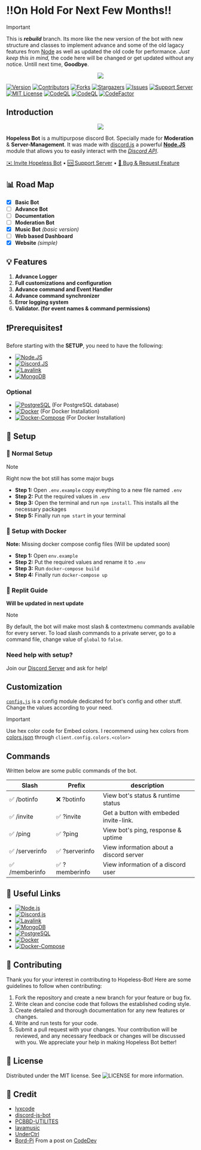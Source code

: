 # ‼️On Hold For Next Few Months‼️

> [!IMPORTANT]
> This is **_rebuild_** branch. Its more like the new version of the bot with new structure and classes to implement advance and some of the old lagacy features from [Node](https://github.com/theassassin0128/Node) as well as updated the old code for performance. _Just keep this in mind,_ the code here will be changed or get updated without any notice. Untill next time, **Goodbye**.

<center><img src="https://capsule-render.vercel.app/api?type=waving&color=gradient&height=200&section=header&text=HOPELESS%20BOT&fontSize=80&fontAlignY=35&animation=twinkling&fontColor=gradient" /></center>

[![Version][version-shield]][version-shield-link]
[![Contributors][contributors-shield]][contributors-url]
[![Forks][forks-shield]][forks-url]
[![Stargazers][stars-shield]][stars-url]
[![Issues][issues-shield]][issues-url]
[![Support Server][support-shield]][support-server]
[![MIT License][license-shield]][license-url]
[![CodeQL][codeql]][codeql-url]
[![CodeQL][dependency-review]][dependency-review-url]
[![CodeFactor][code-factor]][code-factor-url]

## Introduction

<center> <a href="https://discord.com/oauth2/authorize?client_id=1272259032098275358"><img src="./public/assets/profile.png"> </a> </center>

**Hopeless Bot** is a multipurpose discord Bot. Specially made for **Moderation** & **Server-Management**. It was made with [discord.js](https://github.com/discordjs/discord.js) a powerful **[Node.JS](https://nodejs.org)** module that allows you to easily interact with the _[Discord API](https://discord.com/developers/docs/intro)_.

[✉️ Invite Hopeless Bot](https://discord.com/oauth2/authorize?client_id=1272259032098275358) • [🆘 Support Server](https://discord.gg/E6H9VvBdTk) • [📝 Bug & Request Feature](https://github.com/theassassin0128/Hopeless-Bot/issues)

## 📊 Road Map

- [x] **Basic Bot**
- [ ] **Advance Bot**
- [ ] **Documentation**
- [ ] **Moderation Bot**
- [x] **Music Bot** _(basic version)_
- [ ] **Web based Dashboard**
- [x] **Website** _(simple)_

## 💡 Features

1. **Advance Logger**
1. **Full customizations and configuration**
1. **Advance command and Event Handler**
1. **Advance command synchronizer**
1. **Error logging system**
1. **Validator. (for event names & command permissions)**

## ❗Prerequisites❗

Before starting with the **SETUP**, you need to have the following:

- [![Node.JS](https://img.shields.io/badge/Node.js_V18%2B-43853D?style=for-the-badge&logo=node.js&logoColor=white)](https://nodejs.org/en/download/)
- [![Discord.JS](https://img.shields.io/badge/Discord.JS_V14%2B-7289DA?style=for-the-badge&logo=discord&logoColor=white)](https://discord.js.org/#/)
- [![Lavalink](https://img.shields.io/badge/Lavalink_V4%2B-fa6f18?style=for-the-badge)](https://github.com/lavalink-devs/lavalink)
- [![MongoDB](https://img.shields.io/badge/MongoDB-47A248?style=for-the-badge&logo=mongodb&logoColor=white)](https://www.mongodb.com/try/download/community)

### Optional

- [![PostgreSQL](https://img.shields.io/badge/PostgreSQL-336791?style=for-the-badge&logo=postgresql&logoColor=white)](https://www.postgresql.org/download/) (For PostgreSQL database)
- [![Docker](https://img.shields.io/badge/Docker-2496ED?style=for-the-badge&logo=docker&logoColor=white)](https://www.docker.com/) (For Docker Installation)
- [![Docker-Compose](https://img.shields.io/badge/Docker--Compose-2496ED?style=for-the-badge&logo=docker&logoColor=white)](https://docs.docker.com/compose/) (For Docker Installation)

## 📝 Setup

### 📝 Normal Setup

> [!NOTE]
> Right now the bot still has some major bugs

- **Step 1:** Open `.env.example` copy eveything to a new file named `.env`
- **Step 2:** Put the required values in `.env`
- **Step 3:** Open the terminal and run `npm install`. This installs all the necessary packages
- **Step 5:** Finally run `npm start` in your terminal

### 📝 Setup with Docker

**Note:** Missing docker compose config files (Will be updated soon)

- **Step 1:** Open `env.example`
- **Step 2:** Put the required values and rename it to `.env`
- **Step 3:** Run `docker-compose build`
- **Step 4:** Finally run `docker-compose up`

### 📝 Replit Guide

**Will be updated in next update**

> [!NOTE]
>
> By default, the bot will make most slash & contextmenu commands available for every server. To load slash commands to a private server, go to a command file, change value of `global` to `false`.

### **Need help with setup?**

Join our [Discord Server](https://discord.gg/E6H9VvBdTk) and ask for help!

## Customization

[`config.js`](https://github.com/theassassin0128/Hopeless-Bot/tree/main/src/config/config.js) is a config module dedicated for bot's config and other stuff. Change the values according to your need.

> [!IMPORTANT]
> Use hex color code for Embed colors. I recommend using hex colors from [colors.json](https://github.com/theassassin0128/Hopeless-Bot/tree/main/src/config/colors.json) through `client.config.colors.<color>`

## Commands

Written below are some public commands of the bot.

| Slash          | Prefix         | description                            |
| -------------- | -------------- | -------------------------------------- |
| ✅ /botinfo    | ❌ ?botinfo    | View bot's status & runtime status      |
| ✅ /invite     | ✅ ?invite     | Get a button with embeded invite-link.  |
| ✅ /ping       | ✅ ?ping       | View bot's ping, response & uptime      |
| ✅ /serverinfo | ✅ ?serverinfo | View information about a discord server |
| ✅ /memberinfo | ✅ ?memberinfo | View information of a discord user      |

## 🔗 Useful Links

- [![Node.js](https://img.shields.io/badge/Node.js-43853D?style=for-the-badge&logo=node.js&logoColor=white)](https://nodejs.org/en/download/)
- [![Discord.js](https://img.shields.io/badge/Discord.js-7289DA?style=for-the-badge&logo=discord&logoColor=white)](https://discord.js.org/#/)
- [![Lavalink](https://img.shields.io/badge/Lavalink-fa6f18?style=for-the-badge&logo=discord&logoColor=white)](https://github.com/lavalink-devs/Lavalink)
- [![MongoDB](https://img.shields.io/badge/MongoDB-47A248?style=for-the-badge&logo=mongodb&logoColor=white)](https://www.mongodb.com/try/download/community)
- [![PostgreSQL](https://img.shields.io/badge/PostgreSQL-336791?style=for-the-badge&logo=postgresql&logoColor=white)](https://www.postgresql.org/download/)
- [![Docker](https://img.shields.io/badge/Docker-2496ED?style=for-the-badge&logo=docker&logoColor=white)](https://www.docker.com/)
- [![Docker-Compose](https://img.shields.io/badge/Docker--Compose-2496ED?style=for-the-badge&logo=docker&logoColor=white)](https://docs.docker.com/compose/)

## 📜 Contributing

Thank you for your interest in contributing to Hopeless-Bot! Here are some guidelines to follow when contributing:

1. Fork the repository and create a new branch for your feature or bug fix.
2. Write clean and concise code that follows the established coding style.
3. Create detailed and thorough documentation for any new features or changes.
4. Write and run tests for your code.
5. Submit a pull request with your changes.
   Your contribution will be reviewed, and any necessary feedback or changes will be discussed with you. We appreciate your help in making Hopeless Bot better!

## 🔐 License

Distributed under the MIT license. See ![LICENSE](https://img.shields.io/github/license/theassassin0128/Hopeless-Bot?style=social) for more information.

## 🫡 Credit

- [lyxcode](https://www.youtube.com/@Lyx)
- [discord-js-bot](https://github.com/saiteja-madha/discord-js-bot)
- [PCBBD-UTILITES](https://github.com/pcbuilderbd/PCBBD-UTILITIES)
- [lavamusic](https://github.com/appujet/lavamusic)
- [UnderCtrl](https://www.youtube.com/@UnderCtrl)
- [Bord-Pi](https://github.com/thomasbnt/Bord-Pi) From a post on [CodeDev](https://dev.to/mrrobot/creating-a-discord-bot-with-slash-commands-51fa)

[version-shield]: https://img.shields.io/github/package-json/v/theassassin0128/Hopeless-Bot?style=for-the-badge
[version-shield-link]: https://github.com/theassassin0128/Hopeless-Bot/tree/main/package.json
[contributors-shield]: https://img.shields.io/github/contributors/theassassin0128/Hopeless-Bot.svg?style=for-the-badge
[contributors-url]: https://github.com/theassassin0128/Hopeless-Bot/graphs/contributors
[forks-shield]: https://img.shields.io/github/forks/theassassin0128/Hopeless-Bot.svg?style=for-the-badge
[forks-url]: https://github.com/theassassin0128/Hopeless-Bot/network/members
[stars-shield]: https://img.shields.io/github/stars/theassassin0128/Hopeless-Bot.svg?style=for-the-badge
[stars-url]: https://github.com/theassassin0128/Hopeless-Bot/stargazers
[issues-shield]: https://img.shields.io/github/issues/theassassin0128/Hopeless-Bot.svg?style=for-the-badge
[issues-url]: https://github.com/theassassin0128/Hopeless-Bot/issues
[license-shield]: https://img.shields.io/github/license/theassassin0128/Hopeless-Bot.svg?style=for-the-badge
[license-url]: https://github.com/theassassin0128/Hopeless-Bot/blob/master/LICENSE
[support-server]: https://discord.gg/E6H9VvBdTk
[support-shield]: https://img.shields.io/discord/1054284394791178291.svg?style=for-the-badge&logo=discord&colorB=7289DA
[codeql]: https://img.shields.io/github/actions/workflow/status/theassassin0128/Hopeless-Bot/codeql.yml?style=for-the-badge&label=CodeQL
[codeql-url]: https://github.com/theassassin0128/Hopeless-Bot/actions/workflows/codeql.yml
[dependency-review]: https://img.shields.io/github/actions/workflow/status/theassassin0128/Hopeless-Bot/dependency-review.yml?style=for-the-badge&label=Dependency%20Review
[dependency-review-url]: https://github.com/theassassin0128/Hopeless-Bot/actions/workflows/dependency-review.yml
[code-factor]: https://img.shields.io/codefactor/grade/github/theassassin0128/Hopeless-Bot?style=for-the-badge&logo=codefactor&logoColor=%23F44A6A
[code-factor-url]: https://www.codefactor.io/repository/github/theassassin0128/hopeless-bot/overview/main
